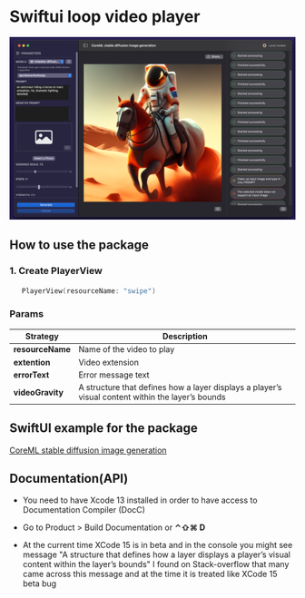 # Swiftui loop video player

  ![The concept](https://github.com/The-Igor/coreml-stable-diffusion-swift-example/blob/main/img/img_01.png)

## How to use the package
### 1. Create PlayerView

```swift
   PlayerView(resourceName: "swipe")
```

### Params

| Strategy | Description |
| --- | --- |
|**resourceName**| Name of the video to play|
|**extention**| Video extension |
|**errorText**| Error message text|
|**videoGravity**| A structure that defines how a layer displays a player’s visual content within the layer’s bounds |

## SwiftUI example for the package

[CoreML stable diffusion image generation](https://github.com/The-Igor/coreml-stable-diffusion-swift)

## Documentation(API)
- You need to have Xcode 13 installed in order to have access to Documentation Compiler (DocC)

- Go to Product > Build Documentation or **⌃⇧⌘ D**


* At the current time XCode 15 is in beta and in the console you might see message "A structure that defines how a layer displays a player’s visual content within the layer’s bounds" I found on Stack-overflow that many came across this message and at the time it is treated like XCode 15 beta bug
